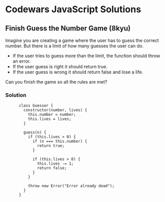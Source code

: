 # Codewars JavaScript Solutions

## Finish Guess the Number Game (8kyu)

Imagine you are creating a game where the user has to guess the correct number. But there is a limit of how many guesses the user can do.

- If the user tries to guess more than the limit, the function should throw an error.
- If the user guess is right it should return true.
- If the user guess is wrong it should return false and lose a life.

Can you finish the game so all the rules are met?

### Solution

```
      class Guesser {
        constructor(number, lives) {
          this.number = number;
          this.lives = lives;
        }

        guess(n) {
          if (this.lives > 0) {
            if (n === this.number) {
              return true;
            }

            if (this.lives > 0) {
              this.lives -= 1;
              return false;
            }
          }

          throw new Error("Error already dead");
        }
      }
```
